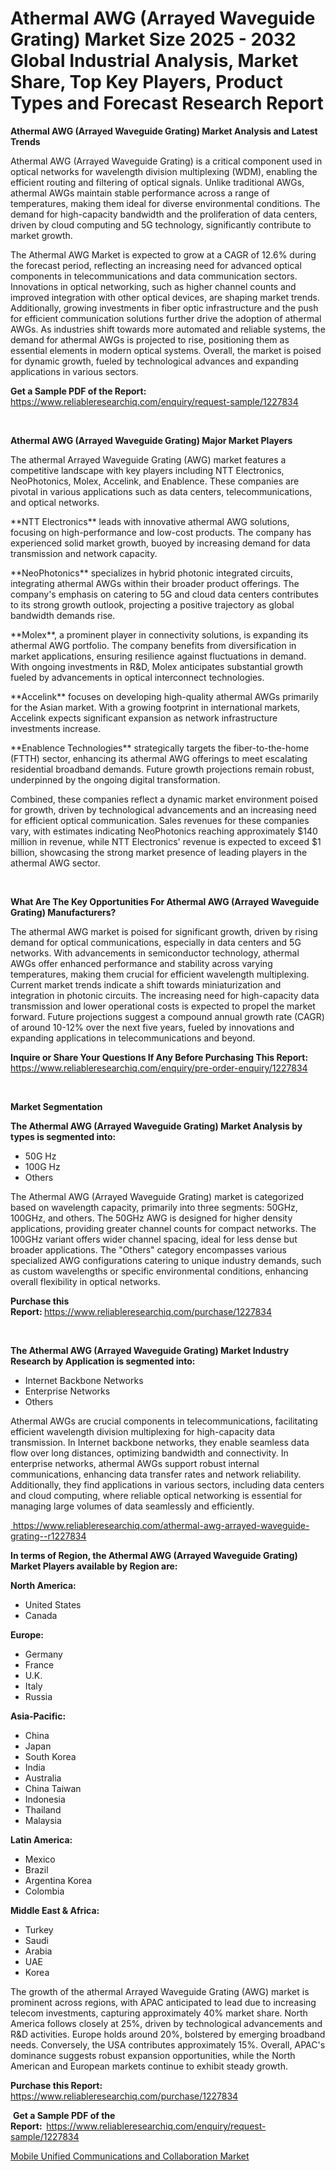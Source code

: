 <p><h1>Athermal AWG (Arrayed Waveguide Grating) Market Size 2025 - 2032 Global Industrial Analysis, Market Share, Top Key Players, Product Types and Forecast Research Report</h1></p><p><strong>Athermal AWG (Arrayed Waveguide Grating) Market Analysis and Latest Trends</strong></p>
<p><p>Athermal AWG (Arrayed Waveguide Grating) is a critical component used in optical networks for wavelength division multiplexing (WDM), enabling the efficient routing and filtering of optical signals. Unlike traditional AWGs, athermal AWGs maintain stable performance across a range of temperatures, making them ideal for diverse environmental conditions. The demand for high-capacity bandwidth and the proliferation of data centers, driven by cloud computing and 5G technology, significantly contribute to market growth. </p><p>The Athermal AWG Market is expected to grow at a CAGR of 12.6% during the forecast period, reflecting an increasing need for advanced optical components in telecommunications and data communication sectors. Innovations in optical networking, such as higher channel counts and improved integration with other optical devices, are shaping market trends. Additionally, growing investments in fiber optic infrastructure and the push for efficient communication solutions further drive the adoption of athermal AWGs. As industries shift towards more automated and reliable systems, the demand for athermal AWGs is projected to rise, positioning them as essential elements in modern optical systems. Overall, the market is poised for dynamic growth, fueled by technological advances and expanding applications in various sectors.</p></p>
<p><strong>Get a Sample PDF of the Report:&nbsp;</strong> <a href="https://www.reliableresearchiq.com/enquiry/request-sample/1227834?utm_campaign=3461&utm_medium=2&utm_source=Github&utm_content=ia&utm_term=08042025&utm_id=athermal-awg-arrayed-waveguide-grating">https://www.reliableresearchiq.com/enquiry/request-sample/1227834</a></p>
<p>&nbsp;</p>
<p><strong>Athermal AWG (Arrayed Waveguide Grating) Major Market Players</strong></p>
<p><p>The athermal Arrayed Waveguide Grating (AWG) market features a competitive landscape with key players including NTT Electronics, NeoPhotonics, Molex, Accelink, and Enablence. These companies are pivotal in various applications such as data centers, telecommunications, and optical networks.</p><p>**NTT Electronics** leads with innovative athermal AWG solutions, focusing on high-performance and low-cost products. The company has experienced solid market growth, buoyed by increasing demand for data transmission and network capacity.</p><p>**NeoPhotonics** specializes in hybrid photonic integrated circuits, integrating athermal AWGs within their broader product offerings. The company's emphasis on catering to 5G and cloud data centers contributes to its strong growth outlook, projecting a positive trajectory as global bandwidth demands rise.</p><p>**Molex**, a prominent player in connectivity solutions, is expanding its athermal AWG portfolio. The company benefits from diversification in market applications, ensuring resilience against fluctuations in demand. With ongoing investments in R&D, Molex anticipates substantial growth fueled by advancements in optical interconnect technologies.</p><p>**Accelink** focuses on developing high-quality athermal AWGs primarily for the Asian market. With a growing footprint in international markets, Accelink expects significant expansion as network infrastructure investments increase.</p><p>**Enablence Technologies** strategically targets the fiber-to-the-home (FTTH) sector, enhancing its athermal AWG offerings to meet escalating residential broadband demands. Future growth projections remain robust, underpinned by the ongoing digital transformation.</p><p>Combined, these companies reflect a dynamic market environment poised for growth, driven by technological advancements and an increasing need for efficient optical communication. Sales revenues for these companies vary, with estimates indicating NeoPhotonics reaching approximately $140 million in revenue, while NTT Electronics' revenue is expected to exceed $1 billion, showcasing the strong market presence of leading players in the athermal AWG sector.</p></p>
<p>&nbsp;</p>
<p><strong>What Are The Key Opportunities For Athermal AWG (Arrayed Waveguide Grating) Manufacturers?</strong></p>
<p><p>The athermal AWG market is poised for significant growth, driven by rising demand for optical communications, especially in data centers and 5G networks. With advancements in semiconductor technology, athermal AWGs offer enhanced performance and stability across varying temperatures, making them crucial for efficient wavelength multiplexing. Current market trends indicate a shift towards miniaturization and integration in photonic circuits. The increasing need for high-capacity data transmission and lower operational costs is expected to propel the market forward. Future projections suggest a compound annual growth rate (CAGR) of around 10-12% over the next five years, fueled by innovations and expanding applications in telecommunications and beyond.</p></p>
<p><strong>Inquire or Share Your Questions If Any Before Purchasing This Report:</strong> <a href="https://www.reliableresearchiq.com/enquiry/pre-order-enquiry/1227834?utm_campaign=3461&utm_medium=2&utm_source=Github&utm_content=ia&utm_term=08042025&utm_id=athermal-awg-arrayed-waveguide-grating">https://www.reliableresearchiq.com/enquiry/pre-order-enquiry/1227834</a></p>
<p>&nbsp;</p>
<p><strong>Market Segmentation</strong></p>
<p><strong>The Athermal AWG (Arrayed Waveguide Grating) Market Analysis by types is segmented into:</strong></p>
<p><ul><li>50G Hz</li><li>100G Hz</li><li>Others</li></ul></p>
<p><p>The Athermal AWG (Arrayed Waveguide Grating) market is categorized based on wavelength capacity, primarily into three segments: 50GHz, 100GHz, and others. The 50GHz AWG is designed for higher density applications, providing greater channel counts for compact networks. The 100GHz variant offers wider channel spacing, ideal for less dense but broader applications. The "Others" category encompasses various specialized AWG configurations catering to unique industry demands, such as custom wavelengths or specific environmental conditions, enhancing overall flexibility in optical networks.</p></p>
<p><strong>Purchase this Report:&nbsp;</strong><a href="https://www.reliableresearchiq.com/purchase/1227834?utm_campaign=3461&utm_medium=2&utm_source=Github&utm_content=ia&utm_term=08042025&utm_id=athermal-awg-arrayed-waveguide-grating">https://www.reliableresearchiq.com/purchase/1227834</a></p>
<p>&nbsp;</p>
<p><strong>The Athermal AWG (Arrayed Waveguide Grating) Market Industry Research by Application is segmented into:</strong></p>
<p><ul><li>Internet Backbone Networks</li><li>Enterprise Networks</li><li>Others</li></ul></p>
<p><p>Athermal AWGs are crucial components in telecommunications, facilitating efficient wavelength division multiplexing for high-capacity data transmission. In Internet backbone networks, they enable seamless data flow over long distances, optimizing bandwidth and connectivity. In enterprise networks, athermal AWGs support robust internal communications, enhancing data transfer rates and network reliability. Additionally, they find applications in various sectors, including data centers and cloud computing, where reliable optical networking is essential for managing large volumes of data seamlessly and efficiently.</p></p>
<p><a href="https://www.reliableresearchiq.com/athermal-awg-arrayed-waveguide-grating--r1227834?utm_campaign=3461&utm_medium=2&utm_source=Github&utm_content=ia&utm_term=08042025&utm_id=athermal-awg-arrayed-waveguide-grating">&nbsp;https://www.reliableresearchiq.com/athermal-awg-arrayed-waveguide-grating--r1227834</a></p>
<p><strong>In terms of Region, the Athermal AWG (Arrayed Waveguide Grating) Market Players available by Region are:</strong></p>
<p>
    <p> <strong> North America: </strong>
        <ul>
            <li>United States</li>
            <li>Canada</li>
        </ul>
        </p> 
    <p> <strong> Europe: </strong>
        <ul>
            <li>Germany</li>
            <li>France</li>
            <li>U.K.</li>
            <li>Italy</li>
            <li>Russia</li>
        </ul>
        </p> 
    <p> <strong> Asia-Pacific: </strong>
        <ul>
            <li>China</li>
            <li>Japan</li>
            <li>South Korea</li>
            <li>India</li>
            <li>Australia</li>
            <li>China Taiwan</li>
            <li>Indonesia</li>
            <li>Thailand</li>
            <li>Malaysia</li>
        </ul>
        </p> 
    <p> <strong> Latin America: </strong>
        <ul>
            <li>Mexico</li>
            <li>Brazil</li>
            <li>Argentina Korea</li>
            <li>Colombia</li>
        </ul>
        </p> 
    <p> <strong> Middle East & Africa: </strong>
        <ul>
            <li>Turkey</li>
            <li>Saudi</li>
            <li>Arabia</li>
            <li>UAE</li>
            <li>Korea</li>
        </ul>
    </p>
    </p>
<p><p>The growth of the athermal Arrayed Waveguide Grating (AWG) market is prominent across regions, with APAC anticipated to lead due to increasing telecom investments, capturing approximately 40% market share. North America follows closely at 25%, driven by technological advancements and R&D activities. Europe holds around 20%, bolstered by emerging broadband needs. Conversely, the USA contributes approximately 15%. Overall, APAC's dominance suggests robust expansion opportunities, while the North American and European markets continue to exhibit steady growth.</p></p>
<p><strong>Purchase this Report: </strong><a href="https://www.reliableresearchiq.com/purchase/1227834?utm_campaign=3461&utm_medium=2&utm_source=Github&utm_content=ia&utm_term=08042025&utm_id=athermal-awg-arrayed-waveguide-grating">https://www.reliableresearchiq.com/purchase/1227834</a></p>
<p>&nbsp;<strong>Get a Sample PDF of the Report:&nbsp;&nbsp;</strong><a href="https://www.reliableresearchiq.com/enquiry/request-sample/1227834?utm_campaign=3461&utm_medium=2&utm_source=Github&utm_content=ia&utm_term=08042025&utm_id=athermal-awg-arrayed-waveguide-grating">https://www.reliableresearchiq.com/enquiry/request-sample/1227834</a></p>
<p><strong></strong></p>
<p><p><a href="https://github.com/kukolkasimo5/Market-Research-Report-List-1/blob/main/mobile-unified-communications-and-collaboration-market.md?utm_campaign=3461&utm_medium=2&utm_source=Github&utm_content=ia&utm_term=08042025&utm_id=athermal-awg-arrayed-waveguide-grating">Mobile Unified Communications and Collaboration Market</a></p></p>